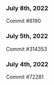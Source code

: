 ### July 8th, 2022

Commit #6190

### July 5th, 2022

Commit #314353


### July 4th, 2022

Commit #72281
